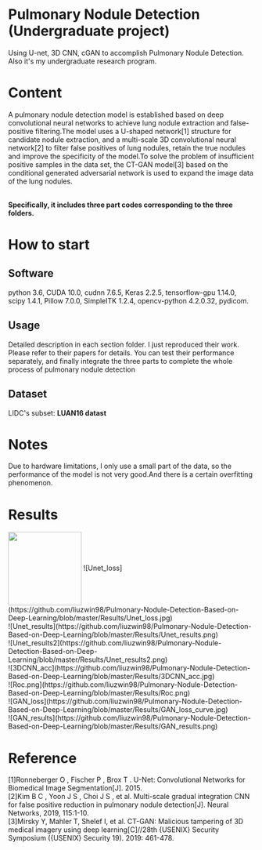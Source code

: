 # Pulmonary Nodule Detection (Undergraduate project)
Using U-net, 3D CNN, cGAN to accomplish Pulmonary Nodule Detection. Also it's my undergraduate research program.


# Content
A pulmonary nodule detection model is established based on deep convolutional neural networks to achieve lung nodule extraction and false-positive filtering.The model uses a U-shaped network[1] structure for candidate nodule extraction, and a multi-scale 3D convolutional neural network[2] to filter false positives of lung nodules, retain the true nodules and improve the specificity of the model.To solve the problem of insufficient positive samples in the data set, the CT-GAN model[3] based on the conditional generated adversarial network is used to expand the image data of the lung nodules.<br><br>

**Specifically, it includes three part codes corresponding to the three folders.**

# How to start
## Software
python 3.6, CUDA 10.0, cudnn 7.6.5, Keras 2.2.5, tensorflow-gpu 1.14.0, scipy 1.4.1, Pillow 7.0.0, SimpleITK 1.2.4, opencv-python 4.2.0.32,
pydicom.

## Usage
Detailed description in each section folder. I just reproduced their work. Please refer to their papers for details. You can test their performance separately, and finally integrate the three parts to complete the whole process of pulmonary nodule detection

## Dataset
LIDC's subset: **LUAN16 datast** 


# Notes
Due to hardware limitations, I only use a small part of the data, so the performance of the model is not very good.And there is a certain overfitting phenomenon.

# Results
<img src="https://github.com/liuzwin98/Pulmonary-Nodule-Detection-Based-on-Deep-Learning/blob/master/Results/Unet_loss.jpg" width = "150" height = "150" div align=center />
![Unet_loss](https://github.com/liuzwin98/Pulmonary-Nodule-Detection-Based-on-Deep-Learning/blob/master/Results/Unet_loss.jpg)<br>
![Unet_results](https://github.com/liuzwin98/Pulmonary-Nodule-Detection-Based-on-Deep-Learning/blob/master/Results/Unet_results.png)<br>
![Unet_results2](https://github.com/liuzwin98/Pulmonary-Nodule-Detection-Based-on-Deep-Learning/blob/master/Results/Unet_results2.png)<br>
![3DCNN_acc](https://github.com/liuzwin98/Pulmonary-Nodule-Detection-Based-on-Deep-Learning/blob/master/Results/3DCNN_acc.jpg)<br>
![Roc.png](https://github.com/liuzwin98/Pulmonary-Nodule-Detection-Based-on-Deep-Learning/blob/master/Results/Roc.png)<br>
![GAN_loss](https://github.com/liuzwin98/Pulmonary-Nodule-Detection-Based-on-Deep-Learning/blob/master/Results/GAN_loss_curve.jpg)<br>
![GAN_results](https://github.com/liuzwin98/Pulmonary-Nodule-Detection-Based-on-Deep-Learning/blob/master/Results/GAN_results.png)<br>

# Reference
[1]Ronneberger O , Fischer P , Brox T . U-Net: Convolutional Networks for Biomedical Image Segmentation[J]. 2015.<br>
[2]Kim B C , Yoon J S , Choi J S , et al. Multi-scale gradual integration CNN for false positive reduction in pulmonary nodule detection[J]. Neural Networks, 2019, 115:1-10.<br>
[3]Mirsky Y, Mahler T, Shelef I, et al. CT-GAN: Malicious tampering of 3D medical imagery using deep learning[C]//28th {USENIX} Security Symposium ({USENIX} Security 19). 2019: 461-478.<br>
